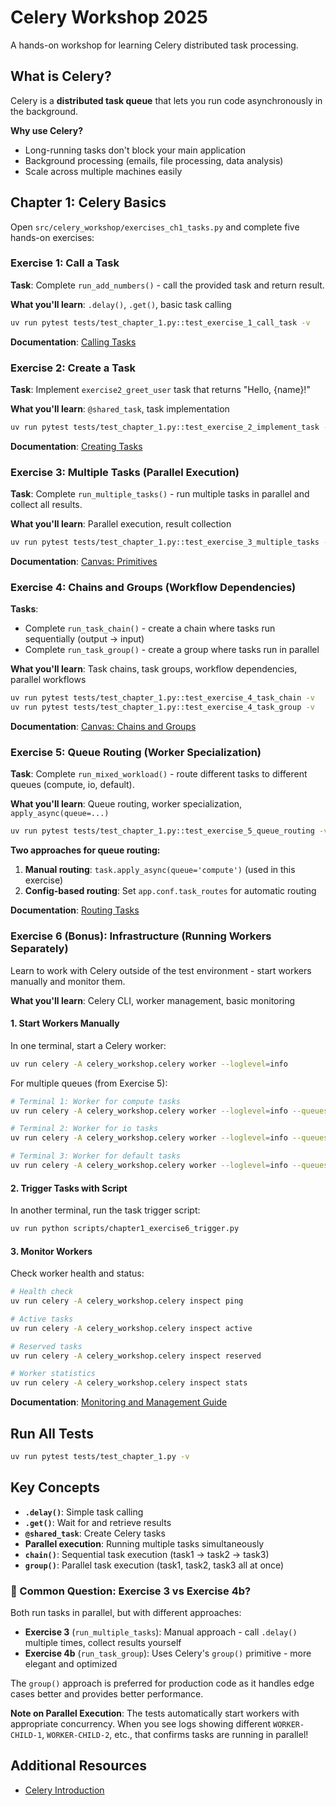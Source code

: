 # Celery Workshop 2025

A hands-on workshop for learning Celery distributed task processing.

## What is Celery?

Celery is a **distributed task queue** that lets you run code asynchronously in the background.

**Why use Celery?**
- Long-running tasks don't block your main application
- Background processing (emails, file processing, data analysis)
- Scale across multiple machines easily

## Chapter 1: Celery Basics

Open `src/celery_workshop/exercises_ch1_tasks.py` and complete five hands-on exercises:

### Exercise 1: Call a Task
**Task**: Complete `run_add_numbers()` - call the provided task and return result.

**What you'll learn**: `.delay()`, `.get()`, basic task calling

```bash
uv run pytest tests/test_chapter_1.py::test_exercise_1_call_task -v
```

**Documentation**: [Calling Tasks](https://docs.celeryq.dev/en/latest/userguide/calling.html)

### Exercise 2: Create a Task  
**Task**: Implement `exercise2_greet_user` task that returns "Hello, {name}!"

**What you'll learn**: `@shared_task`, task implementation

```bash
uv run pytest tests/test_chapter_1.py::test_exercise_2_implement_task -v
```

**Documentation**: [Creating Tasks](https://docs.celeryq.dev/en/latest/userguide/tasks.html)

### Exercise 3: Multiple Tasks (Parallel Execution)
**Task**: Complete `run_multiple_tasks()` - run multiple tasks in parallel and collect all results.

**What you'll learn**: Parallel execution, result collection

```bash
uv run pytest tests/test_chapter_1.py::test_exercise_3_multiple_tasks -v
```

**Documentation**: [Canvas: Primitives](https://docs.celeryq.dev/en/latest/userguide/canvas.html#primitives)

### Exercise 4: Chains and Groups (Workflow Dependencies)
**Tasks**: 
- Complete `run_task_chain()` - create a chain where tasks run sequentially (output → input)
- Complete `run_task_group()` - create a group where tasks run in parallel

**What you'll learn**: Task chains, task groups, workflow dependencies, parallel workflows

```bash
uv run pytest tests/test_chapter_1.py::test_exercise_4_task_chain -v
uv run pytest tests/test_chapter_1.py::test_exercise_4_task_group -v
```

**Documentation**: [Canvas: Chains and Groups](https://docs.celeryq.dev/en/latest/userguide/canvas.html#chains)

### Exercise 5: Queue Routing (Worker Specialization)
**Task**: Complete `run_mixed_workload()` - route different tasks to different queues (compute, io, default).

**What you'll learn**: Queue routing, worker specialization, `apply_async(queue=...)`

```bash
uv run pytest tests/test_chapter_1.py::test_exercise_5_queue_routing -v
```

**Two approaches for queue routing:**
1. **Manual routing**: `task.apply_async(queue='compute')` (used in this exercise)
2. **Config-based routing**: Set `app.conf.task_routes` for automatic routing

**Documentation**: [Routing Tasks](https://docs.celeryq.dev/en/latest/userguide/routing.html)

### Exercise 6 (Bonus): Infrastructure (Running Workers Separately)

Learn to work with Celery outside of the test environment - start workers manually and monitor them.

**What you'll learn**: Celery CLI, worker management, basic monitoring

#### 1. Start Workers Manually

In one terminal, start a Celery worker:
```bash
uv run celery -A celery_workshop.celery worker --loglevel=info
```

For multiple queues (from Exercise 5):
```bash
# Terminal 1: Worker for compute tasks
uv run celery -A celery_workshop.celery worker --loglevel=info --queues=compute

# Terminal 2: Worker for io tasks  
uv run celery -A celery_workshop.celery worker --loglevel=info --queues=io

# Terminal 3: Worker for default tasks
uv run celery -A celery_workshop.celery worker --loglevel=info --queues=celery
```

#### 2. Trigger Tasks with Script

In another terminal, run the task trigger script:
```bash
uv run python scripts/chapter1_exercise6_trigger.py
```

#### 3. Monitor Workers

Check worker health and status:
```bash
# Health check
uv run celery -A celery_workshop.celery inspect ping

# Active tasks
uv run celery -A celery_workshop.celery inspect active

# Reserved tasks
uv run celery -A celery_workshop.celery inspect reserved

# Worker statistics
uv run celery -A celery_workshop.celery inspect stats
```

**Documentation**: [Monitoring and Management Guide](https://docs.celeryq.dev/en/latest/userguide/monitoring.html)

## Run All Tests

```bash
uv run pytest tests/test_chapter_1.py -v
```

## Key Concepts

- **`.delay()`**: Simple task calling
- **`.get()`**: Wait for and retrieve results
- **`@shared_task`**: Create Celery tasks
- **Parallel execution**: Running multiple tasks simultaneously
- **`chain()`**: Sequential task execution (task1 → task2 → task3)
- **`group()`**: Parallel task execution (task1, task2, task3 all at once)

### 🤔 Common Question: Exercise 3 vs Exercise 4b?

Both run tasks in parallel, but with different approaches:

- **Exercise 3** (`run_multiple_tasks`): Manual approach - call `.delay()` multiple times, collect results yourself
- **Exercise 4b** (`run_task_group`): Uses Celery's `group()` primitive - more elegant and optimized

The `group()` approach is preferred for production code as it handles edge cases better and provides better performance.

**Note on Parallel Execution**: The tests automatically start workers with appropriate concurrency. When you see logs showing different `WORKER-CHILD-1`, `WORKER-CHILD-2`, etc., that confirms tasks are running in parallel!

## Additional Resources
- [Celery Introduction](https://docs.celeryq.dev/en/latest/getting-started/introduction.html)